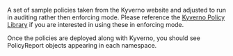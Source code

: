 A set of sample policies taken from the Kyverno website and adjusted to run in auditing rather then enforcing mode. Please reference the [Kyverno Policy Library](https://kyverno.io/policies) if you are interested in using these in enforcing mode.

Once the policies are deployed along with Kyverno, you should see PolicyReport objects appearing in each namespace.